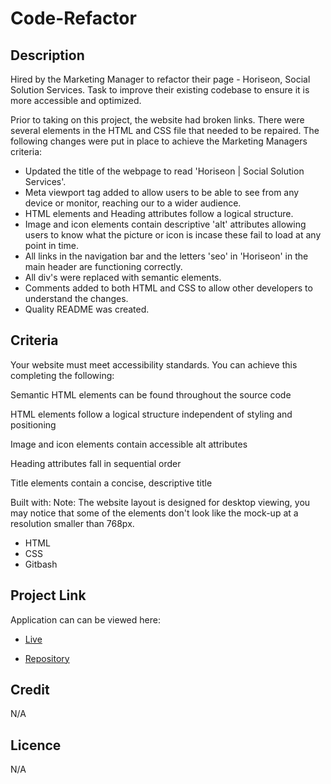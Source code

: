 # Code-Refactor

## Description

Hired by the Marketing Manager to refactor their page - Horiseon, Social Solution Services.
Task to improve their existing codebase to ensure it is more accessible and optimized. 

Prior to taking on this project, the website had broken links. There were several elements in the HTML and CSS file that needed to be repaired. The following changes were put in place to achieve the Marketing Managers criteria:

- Updated the title of the webpage to read 'Horiseon | Social Solution Services'.
- Meta viewport tag added to allow users to be able to see from any device or monitor, reaching our to a wider audience.
- HTML elements and Heading attributes follow a logical structure.
- Image and icon elements contain descriptive 'alt' attributes allowing users to know what the picture or icon is incase these fail to load at any point in time.
- All links in the navigation bar and the letters 'seo' in 'Horiseon' in the main header are functioning correctly.
- All div's were replaced with semantic elements.
- Comments added to both HTML and CSS to allow other developers to understand the changes.
- Quality README was created.

## Criteria
Your website must meet accessibility standards. You can achieve this completing the following:

Semantic HTML elements can be found throughout the source code

HTML elements follow a logical structure independent of styling and positioning

Image and icon elements contain accessible alt attributes

Heading attributes fall in sequential order

Title elements contain a concise, descriptive title

Built with:
Note: The website layout is designed for desktop viewing, you may notice that some of the elements don't look like the mock-up at a resolution smaller than 768px.
* HTML
* CSS
* Gitbash

## Project Link
Application can can be viewed here: 
* [Live](https://yvonnesarah.github.io/Code-Refactor/)

* [Repository](https://github.com/yvonnesarah/Code-Refactor)
## Credit
N/A

## Licence
N/A
